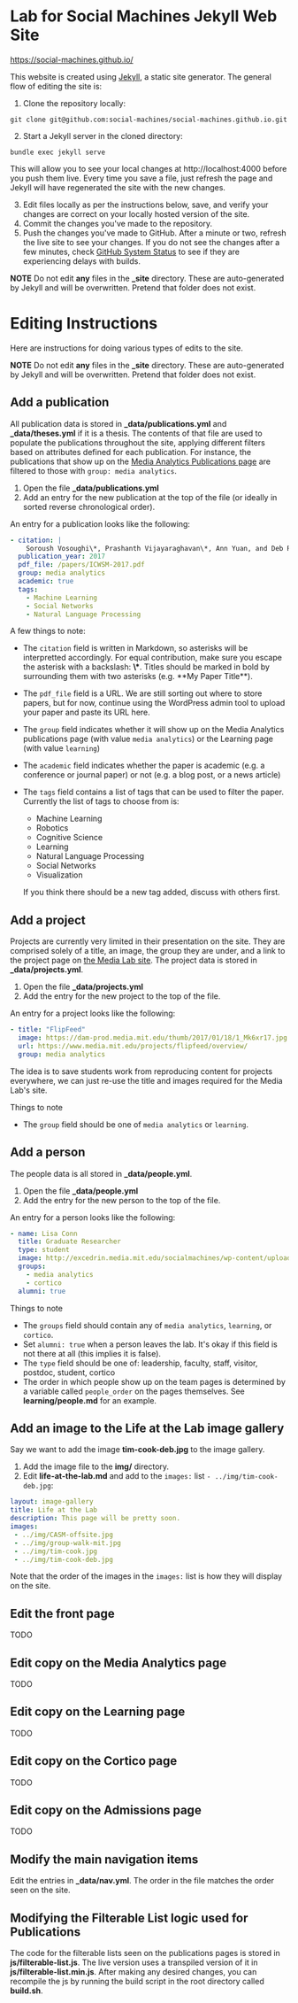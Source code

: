 # Lab for Social Machines Jekyll Web Site

https://social-machines.github.io/

This website is created using [Jekyll](https://jekyllrb.com/), a static site generator. The general flow of editing the site is:

1. Clone the repository locally:
```
git clone git@github.com:social-machines/social-machines.github.io.git
```
2. Start a Jekyll server in the cloned directory:
```
bundle exec jekyll serve
```
This will allow you to see your local changes at http://localhost:4000 before you push them live. Every time you save a file, just refresh the page and Jekyll will have regenerated the site with the new changes.

3. Edit files locally as per the instructions below, save, and verify your changes are correct on your locally hosted version of the site.
4. Commit the changes you've made to the repository.
5. Push the changes you've made to GitHub. After a minute or two, refresh the live site to see your changes. If you do not see the changes after a few minutes, check [GitHub System Status](https://status.github.com/messages) to see if they are experiencing delays with builds.

**NOTE** Do not edit **any** files in the **_site** directory. These are auto-generated by Jekyll and will be overwritten. Pretend that folder does not exist.

# Editing Instructions

Here are instructions for doing various types of edits to the site.

**NOTE** Do not edit **any** files in the **_site** directory. These are auto-generated by Jekyll and will be overwritten. Pretend that folder does not exist.

## Add a publication

All publication data is stored in **_data/publications.yml** and **_data/theses.yml** if it is a thesis. The contents of that file are used to populate the publications throughout the site, applying different filters based on attributes defined for each publication. For instance, the publications that show up on the [Media Analytics Publications page](https://social-machines.github.io/media-analytics/publications) are filtered to those with `group: media analytics`.

1. Open the file **_data/publications.yml**
1. Add an entry for the new publication at the top of the file (or ideally in sorted reverse chronological order).

An entry for a publication looks like the following:

```yaml
- citation: |
    Soroush Vosoughi\*, Prashanth Vijayaraghavan\*, Ann Yuan, and Deb Roy. (2017). **Mapping Twitter Conversation Landscapes**. In Proceedings of the 11th International AAAI Conference on Weblogs and Social Media (ICWSM 2017). Montreal, Canada. \*Equal Contribution.
  publication_year: 2017
  pdf_file: /papers/ICWSM-2017.pdf
  group: media analytics
  academic: true
  tags:
    - Machine Learning
    - Social Networks
    - Natural Language Processing
```

A few things to note:

- The `citation` field is written in Markdown, so asterisks will be interpretted accordingly. For equal contribution, make sure you escape the asterisk with a backslash: **\\\***. Titles should be marked in bold by surrounding them with two asterisks (e.g. \*\*My Paper Title\*\*).
- The `pdf_file` field is a URL. We are still sorting out where to store papers, but for now, continue using the WordPress admin tool to upload your paper and paste its URL here.
- The `group` field indicates whether it will show up on the Media Analytics publications page (with value `media analytics`) or the Learning page (with value `learning`)
- The `academic` field indicates whether the paper is academic (e.g. a conference or journal paper) or not (e.g. a blog post, or a news article)
- The `tags` field contains a list of tags that can be used to filter the paper. Currently the list of tags to choose from is:
  - Machine Learning
  - Robotics
  - Cognitive Science
  - Learning
  - Natural Language Processing
  - Social Networks
  - Visualization

  If you think there should be a new tag added, discuss with others first.


## Add a project

Projects are currently very limited in their presentation on the site. They are comprised solely of a title, an image, the group they are under, and a link to the project page on [the Media Lab site](https://www.media.mit.edu/groups/social-machines/projects/). The project data is stored in **_data/projects.yml**.

1. Open the file **_data/projects.yml**
1. Add the entry for the new project to the top of the file.

An entry for a project looks like the following:

```yaml
- title: "FlipFeed"
  image: https://dam-prod.media.mit.edu/thumb/2017/01/18/1_Mk6xr17.jpg.800x800.jpg
  url: https://www.media.mit.edu/projects/flipfeed/overview/
  group: media analytics
```

The idea is to save students work from reproducing content for projects everywhere, we can just re-use the title and images required for the Media Lab's site.

Things to note

- The `group` field should be one of `media analytics` or `learning`.

## Add a person

The people data is all stored in **_data/people.yml**.

1. Open the file **_data/people.yml**
1. Add the entry for the new person to the top of the file.

An entry for a person looks like the following:

```yaml
- name: Lisa Conn
  title: Graduate Researcher
  type: student
  image: http://excedrin.media.mit.edu/socialmachines/wp-content/uploads/sites/27/2014/07/IMG_4998-e1454462435442.jpg
  groups:
    - media analytics
    - cortico
  alumni: true
```

Things to note

- The `groups` field should contain any of `media analytics`, `learning`, or `cortico`.
- Set `alumni: true` when a person leaves the lab. It's okay if this field is not there at all (this implies it is false).
- The `type` field should be one of: leadership, faculty, staff, visitor, postdoc, student, cortico
- The order in which people show up on the team pages is determined by a variable called `people_order` on the pages themselves. See **learning/people.md** for an example.



## Add an image to the Life at the Lab image gallery

Say we want to add the image **tim-cook-deb.jpg** to the image gallery.

1. Add the image file to the **img/** directory.
1. Edit **life-at-the-lab.md** and add to the `images:` list `- ../img/tim-cook-deb.jpg`:

```yaml
layout: image-gallery
title: Life at the Lab
description: This page will be pretty soon.
images:
 - ../img/CASM-offsite.jpg
 - ../img/group-walk-mit.jpg
 - ../img/tim-cook.jpg
 - ../img/tim-cook-deb.jpg
```
Note that the order of the images in the `images:` list is how they will display on the site.

## Edit the front page

TODO

## Edit copy on the Media Analytics page

TODO

## Edit copy on the Learning page

TODO

## Edit copy on the Cortico page

TODO

## Edit copy on the Admissions page

TODO


## Modify the main navigation items

Edit the entries in **_data/nav.yml**. The order in the file matches the order seen on the site.

## Modifying the Filterable List logic used for Publications

The code for the filterable lists seen on the publications pages is stored in **js/filterable-list.js**. The live version uses a transpiled version of it in **js/filterable-list.min.js**. After making any desired changes, you can recompile the js by running the build script in the root directory called **build.sh**.
